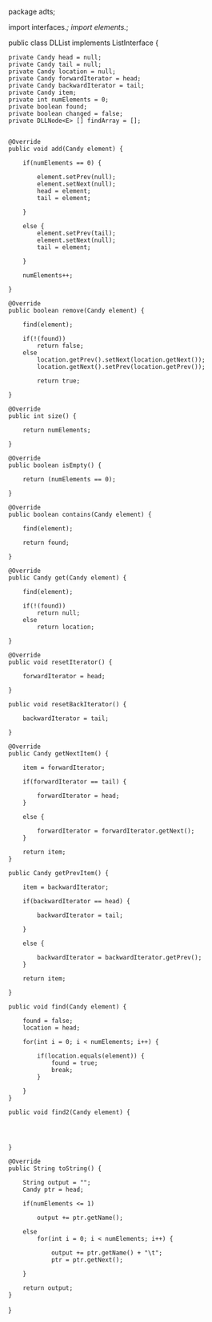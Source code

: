 package adts;

import interfaces.*;
import elements.*;

public class DLList implements ListInterface<Candy> {

	private Candy head = null;
	private Candy tail = null;
	private Candy location = null;
	private Candy forwardIterator = head;
	private Candy backwardIterator = tail;
	private Candy item;
	private int numElements = 0;
	private boolean found;
	private boolean changed = false;
	private DLLNode<E> [] findArray = [];


	@Override
	public void add(Candy element) {

		if(numElements == 0) {

			element.setPrev(null);
			element.setNext(null);
			head = element;
			tail = element;

		}

		else {
			element.setPrev(tail);
			element.setNext(null);
			tail = element;

		}

		numElements++;

	}

	@Override
	public boolean remove(Candy element) {

		find(element);

		if(!(found))
			return false;
		else
			location.getPrev().setNext(location.getNext());
			location.getNext().setPrev(location.getPrev());

			return true;

	}

	@Override
	public int size() {

		return numElements;

	}

	@Override
	public boolean isEmpty() {

		return (numElements == 0);

	}

	@Override
	public boolean contains(Candy element) {

		find(element);

		return found;

	}

	@Override
	public Candy get(Candy element) {

		find(element);

		if(!(found))
			return null;
		else
			return location;

	}

	@Override
	public void resetIterator() {

		forwardIterator = head;

	}

	public void resetBackIterator() {

		backwardIterator = tail;

	}

	@Override
	public Candy getNextItem() {

		item = forwardIterator;

		if(forwardIterator == tail) {

			forwardIterator = head;
		}

		else {

			forwardIterator = forwardIterator.getNext();
		}

		return item;
	}

	public Candy getPrevItem() {

		item = backwardIterator;

		if(backwardIterator == head) {

			backwardIterator = tail;

		}

		else {

			backwardIterator = backwardIterator.getPrev();
		}

		return item;

	}

	public void find(Candy element) {

		found = false;
		location = head;

		for(int i = 0; i < numElements; i++) {

			if(location.equals(element)) {
				found = true;
				break;
			}

		}
	}

	public void find2(Candy element) {




	}

	@Override
	public String toString() {

		String output = "";
		Candy ptr = head;

		if(numElements <= 1)

			output += ptr.getName();

		else
			for(int i = 0; i < numElements; i++) {

				output += ptr.getName() + "\t";
				ptr = ptr.getNext();

		}

		return output;
	}

}
